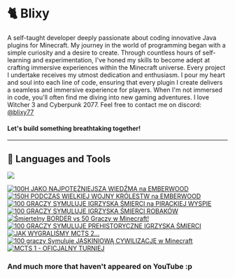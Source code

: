 # 🐈 Blixy

A self-taught developer deeply passionate about coding innovative Java plugins for Minecraft. My journey in the world of programming began with a simple curiosity and a desire to create. Through countless hours of self-learning and experimentation, I've honed my skills to become adept at crafting immersive experiences within the Minecraft universe. Every project I undertake receives my utmost dedication and enthusiasm. I pour my heart and soul into each line of code, ensuring that every plugin I create delivers a seamless and immersive experience for players. When I'm not immersed in code, you'll often find me diving into new gaming adventures. I love Witcher 3 and Cyberpunk 2077. Feel free to contact me on discord: [@blixy77](https://discord.com/users/1022880590950846525)



#### Let's build something breathtaking together!

---
## 🧰 Languages and Tools
<p align="left"> 
  <img src="https://skillicons.dev/icons?i=idea,vscode,discord,java,gradle,git,github,mongodb,mysql,sqlite,windows" />
</p>

<!-- BEGIN YOUTUBE-CARDS -->
[![100H JAKO NAJPOTĘŻNIEJSZA WIEDŹMA na EMBERWOOD](https://ytcards.demolab.com/?id=yZUP3IqHTKQ&title=100H+JAKO+NAJPOT%C4%98%C5%BBNIEJSZA+WIED%C5%B9MA+na+EMBERWOOD&lang=en&timestamp=1722355261&background_color=%230d1117&title_color=%23ffffff&stats_color=%23dedede&max_title_lines=1&width=250&border_radius=5 "100H JAKO NAJPOTĘŻNIEJSZA WIEDŹMA na EMBERWOOD")](https://www.youtube.com/watch?v=yZUP3IqHTKQ)
[![150H PODCZAS WIELKIEJ WOJNY KRÓLESTW na EMBERWOOD](https://ytcards.demolab.com/?id=vH7UU9GEyRc&title=150H+PODCZAS+WIELKIEJ+WOJNY+KR%C3%93LESTW+na+EMBERWOOD&lang=en&timestamp=1722344772&background_color=%230d1117&title_color=%23ffffff&stats_color=%23dedede&max_title_lines=1&width=250&border_radius=5 "150H PODCZAS WIELKIEJ WOJNY KRÓLESTW na EMBERWOOD")](https://www.youtube.com/watch?v=vH7UU9GEyRc)
[![100 GRACZY SYMULUJE IGRZYSKA ŚMIERCI na PIRACKIEJ WYSPIE](https://ytcards.demolab.com/?id=6qSw_GtEE2g&title=100+GRACZY+SYMULUJE+IGRZYSKA+%C5%9AMIERCI+na+PIRACKIEJ+WYSPIE&lang=en&timestamp=1720263606&background_color=%230d1117&title_color=%23ffffff&stats_color=%23dedede&max_title_lines=1&width=250&border_radius=5 "100 GRACZY SYMULUJE IGRZYSKA ŚMIERCI na PIRACKIEJ WYSPIE")](https://www.youtube.com/watch?v=6qSw_GtEE2g)
[![100 GRACZY SYMULUJE IGRZYSKA ŚMIERCI ROBAKÓW](https://ytcards.demolab.com/?id=RozktN8FdbY&title=100+GRACZY+SYMULUJE+IGRZYSKA+%C5%9AMIERCI+ROBAK%C3%93W&lang=en&timestamp=1708084823&background_color=%230d1117&title_color=%23ffffff&stats_color=%23dedede&max_title_lines=1&width=250&border_radius=5 "100 GRACZY SYMULUJE IGRZYSKA ŚMIERCI ROBAKÓW")](https://www.youtube.com/watch?v=RozktN8FdbY)
[![Śmiertelny BORDER vs 50 Graczy w Minecraft!](https://ytcards.demolab.com/?id=xJqaqq9l74Y&title=%C5%9Amiertelny+BORDER+vs+50+Graczy+w+Minecraft%21&lang=en&timestamp=1698501648&background_color=%230d1117&title_color=%23ffffff&stats_color=%23dedede&max_title_lines=1&width=250&border_radius=5 "Śmiertelny BORDER vs 50 Graczy w Minecraft!")](https://www.youtube.com/watch?v=xJqaqq9l74Y)
[![100 GRACZY SYMULUJE PREHISTORYCZNE IGRZYSKA ŚMIERCI](https://ytcards.demolab.com/?id=YbPdupofMas&title=100+GRACZY+SYMULUJE+PREHISTORYCZNE+IGRZYSKA+%C5%9AMIERCI&lang=en&timestamp=1691839814&background_color=%230d1117&title_color=%23ffffff&stats_color=%23dedede&max_title_lines=1&width=250&border_radius=5 "100 GRACZY SYMULUJE PREHISTORYCZNE IGRZYSKA ŚMIERCI")](https://www.youtube.com/watch?v=YbPdupofMas)
[![JAK WYGRALIŚMY MCTS 2...](https://ytcards.demolab.com/?id=JTW9FvkqQjc&title=JAK+WYGRALI%C5%9AMY+MCTS+2...&lang=en&timestamp=1681591596&background_color=%230d1117&title_color=%23ffffff&stats_color=%23dedede&max_title_lines=1&width=250&border_radius=5 "JAK WYGRALIŚMY MCTS 2...")](https://www.youtube.com/watch?v=JTW9FvkqQjc)
[![100 graczy Symuluje JASKINIOWĄ CYWILIZACJĘ w Minecraft](https://ytcards.demolab.com/?id=R-ex5iO_lFo&title=100+graczy+Symuluje+JASKINIOW%C4%84+CYWILIZACJ%C4%98+w+Minecraft&lang=en&timestamp=1679742028&background_color=%230d1117&title_color=%23ffffff&stats_color=%23dedede&max_title_lines=1&width=250&border_radius=5 "100 graczy Symuluje JASKINIOWĄ CYWILIZACJĘ w Minecraft")](https://www.youtube.com/watch?v=R-ex5iO_lFo)
[![MCTS 1 - OFICJALNY TURNIEJ](https://ytcards.demolab.com/?id=td54IJHa_ko&title=MCTS+1+-+OFICJALNY+TURNIEJ&lang=en&timestamp=1670102881&background_color=%230d1117&title_color=%23ffffff&stats_color=%23dedede&max_title_lines=1&width=250&border_radius=5 "MCTS 1 - OFICJALNY TURNIEJ")](https://www.youtube.com/watch?v=td54IJHa_ko)
<!-- END YOUTUBE-CARDS -->

<!-- ## 📺 Portfolio

<div align="left"> 
  <a href="https://www.youtube.com/watch?v=yZUP3IqHTKQ"> <img src="https://github.com/user-attachments/assets/3ac61123-8cc2-41ab-835d-a81df83f3e6f" width=250px height=220px></a>
  <a href="https://www.youtube.com/watch?v=vH7UU9GEyRc"> <img src="https://github.com/user-attachments/assets/9b177b82-1641-49d3-9e98-32872cfcee80" width=250px height=220px></a>
  <a href="https://www.youtube.com/watch?v=6qSw_GtEE2g"> <img src="https://github.com/user-attachments/assets/14fa5b06-228a-4c96-b83e-9256dfd85928" width=250px height=220px></a>
  <a href="https://www.youtube.com/watch?v=RozktN8FdbY"> <img src="https://github.com/user-attachments/assets/1c827e28-a792-4efe-8488-6021aedc0a1f" width=250px height=220px></a>
  <a href="https://www.youtube.com/watch?v=xJqaqq9l74Y"> <img src="https://github.com/user-attachments/assets/d1385d00-1d8a-48d4-98ba-e0da7e24a0f1" width=250px height=220px></a>
  <a href="https://www.youtube.com/watch?v=YbPdupofMas"> <img src="https://github.com/user-attachments/assets/e3e13a5e-6d93-4041-9f7e-01fe772d8efd" width=250px height=220px></a>
  <a href="https://www.youtube.com/watch?v=JTW9FvkqQjc"> <img src="https://github.com/user-attachments/assets/b21ca5a9-5da7-4016-bc73-9ff3625efc32" width=250px height=220px></a>
  <a href="https://www.youtube.com/watch?v=R-ex5iO_lFo"> <img src="https://github.com/user-attachments/assets/3ebd7f4e-a9b8-4dab-8d5d-55d0988157c3" width=250px height=220px></a>
  <a href="https://www.youtube.com/watch?v=td54IJHa_ko"> <img src="https://github.com/user-attachments/assets/c7a70d9d-9f2d-4d5e-ac99-c22be8f98c93" width=250px height=220px></a>
</div> -->

### And much more that haven't appeared on YouTube :p
